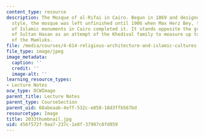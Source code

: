 ```yaml
---
content_type: resource
description: The Mosque of al-Rifai in Cairo. Begun in 1869 and designed in a neo-Mamluk
  style, the mosque was left unfinished until 1906 when Max Herz Bey, the famous restorer
  of Islamic monuments in Cairo completed it. It stands opposite the grand mosque
  of Sultan Hasan as an attempt of the Khedival family to measure up to the achievements
  of the Mamluks.
file: /media/courses/4-614-religious-architecture-and-islamic-cultures-fall-2002/456f572f9aa7237c1e8f37997c0fd959_2033thumbnail.jpg
file_type: image/jpeg
image_metadata:
  caption: ''
  credit: ''
  image-alt: ''
learning_resource_types:
- Lecture Notes
ocw_type: OCWImage
parent_title: Lecture Notes
parent_type: CourseSection
parent_uid: 68abeaab-4eff-532c-e858-18d3ffb567bd
resourcetype: Image
title: 2033thumbnail.jpg
uid: 456f572f-9aa7-237c-1e8f-37997c0fd959
---
```

